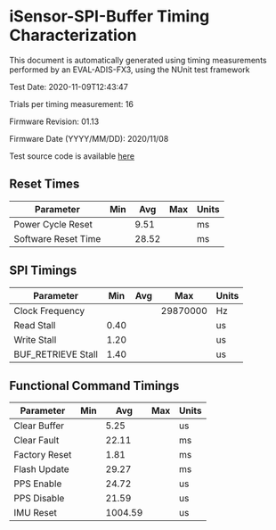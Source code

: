 # iSensor-SPI-Buffer Timing Characterization

This document is automatically generated using timing measurements performed by an EVAL-ADIS-FX3, using the NUnit test framework

Test Date: 2020-11-09T12:43:47

Trials per timing measurement: 16

Firmware Revision: 01.13

Firmware Date (YYYY/MM/DD): 2020/11/08

Test source code is available [here](Test/iSensor-SPI-Buffer-Test/FunctionalTimingTests.cs)
## Reset Times

|Parameter|Min|Avg|Max|Units|
| --- | --- | --- | --- | --- |
|Power Cycle Reset||9.51||ms|
|Software Reset Time||28.52||ms|
## SPI Timings

|Parameter|Min|Avg|Max|Units|
| --- | --- | --- | --- | --- |
|Clock Frequency|||29870000|Hz|
|Read Stall|0.40|||us|
|Write Stall|1.20|||us|
|BUF_RETRIEVE Stall|1.40|||us|
## Functional Command Timings

|Parameter|Min|Avg|Max|Units|
| --- | --- | --- | --- | --- |
|Clear Buffer||5.25||us|
|Clear Fault||22.11||ms|
|Factory Reset||1.81||ms|
|Flash Update||29.27||ms|
|PPS Enable||24.72||us|
|PPS Disable||21.59||us|
|IMU Reset||1004.59||us|

